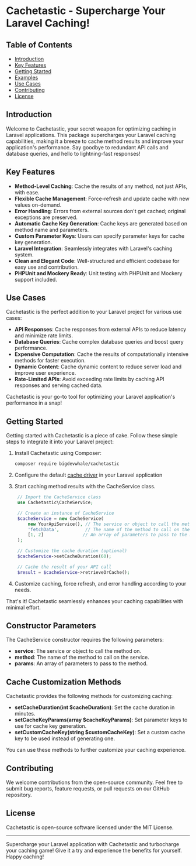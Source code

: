 # Cachetastic - Supercharge Your Laravel Caching!

## Table of Contents
- [Introduction](#introduction)
- [Key Features](#key-features)
- [Getting Started](#getting-started)
- [Examples](#examples)
- [Use Cases](#use-cases)
- [Contributing](#contributing)
- [License](#license)

## Introduction
Welcome to Cachetastic, your secret weapon for optimizing caching in Laravel applications. This package supercharges your Laravel caching capabilities, making it a breeze to cache method results and improve your application's performance. Say goodbye to redundant API calls and database queries, and hello to lightning-fast responses!

## Key Features
- **Method-Level Caching**: Cache the results of any method, not just APIs, with ease.
- **Flexible Cache Management**: Force-refresh and update cache with new values on-demand.
- **Error Handling**: Errors from external sources don't get cached; original exceptions are preserved.
- **Automatic Cache Key Generation**: Cache keys are generated based on method name and parameters.
- **Custom Parameter Keys**: Users can specify parameter keys for cache key generation.
- **Laravel Integration**: Seamlessly integrates with Laravel's caching system.
- **Clean and Elegant Code**: Well-structured and efficient codebase for easy use and contribution.
- **PHPUnit and Mockery Read**y: Unit testing with PHPUnit and Mockery support included.

## Use Cases
Cachetastic is the perfect addition to your Laravel project for various use cases:

- **API Responses**: Cache responses from external APIs to reduce latency and minimize rate limits.
- **Database Queries**: Cache complex database queries and boost query performance.
- **Expensive Computation**: Cache the results of computationally intensive methods for faster execution.
- **Dynamic Content**: Cache dynamic content to reduce server load and improve user experience.
- **Rate-Limited APIs**: Avoid exceeding rate limits by caching API responses and serving cached data.

Cachetastic is your go-to tool for optimizing your Laravel application's performance in a snap!

## Getting Started
Getting started with Cachetastic is a piece of cake. Follow these simple steps to integrate it into your Laravel project:

1. Install Cachetastic using Composer:

    ```bash
    composer require bigdevwhale/cachetastic
   ```

2. Configure the default [cache driver](https://laravel.com/docs/10.x/cache) in your Laravel application
3. Start caching method results with the CacheService class.

   ```php
    // Import the CacheService class
    use Cachetastic\CacheService;

    // Create an instance of CacheService
    $cacheService = new CacheService(
        new YourApiService(), // The service or object to call the method on.
        'fetchData',          // The name of the method to call on the service.
        [1, 2]               // An array of parameters to pass to the method.
    );

    // Customize the cache duration (optional)
    $cacheService->setCacheDuration(60);

    // Cache the result of your API call
    $result = $cacheService->retrieveOrCache();
    ```
4. Customize caching, force refresh, and error handling according to your needs.

That's it! Cachetastic seamlessly enhances your caching capabilities with minimal effort.

## Constructor Parameters

The CacheService constructor requires the following parameters:

- **service**: The service or object to call the method on.
- **method**: The name of the method to call on the service.
- **params**: An array of parameters to pass to the method.

## Cache Customization Methods

Cachetastic provides the following methods for customizing caching:

- **setCacheDuration(int $cacheDuration)**: Set the cache duration in minutes.
- **setCacheKeyParams(array $cacheKeyParams)**: Set parameter keys to use for cache key generation.
- **setCustomCacheKey(string $customCacheKey)**: Set a custom cache key to be used instead of generating one.

You can use these methods to further customize your caching experience.

## Contributing
We welcome contributions from the open-source community. Feel free to submit bug reports, feature requests, or pull requests on our GitHub repository.

## License
Cachetastic is open-source software licensed under the MIT License.

---
Supercharge your Laravel application with Cachetastic and turbocharge your caching game! Give it a try and experience the benefits for yourself. Happy caching!



